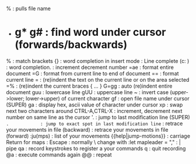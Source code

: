 <C-r>%        : pulls file name
* # g* g#     : find word under cursor (forwards/backwards)
%             : match brackets {}[]()
<C-N> <C-P>   : word completion in insert mode
<C-X><C-L>    : Line complete (c: <C-j> <C-k>)
<C-n> <C-p>   : word completion.
<C-A> <C-x>   : increment decrement number
=ae           : format entire document
=G            : format from current line to end of document
==            : format current line
=             : (re)indent the text on the current line or on the area selected 
=%            : (re)indent the current braces { ... }
G=gg          : auto (re)indent entire document
guu           : lowercase line
gUU           : uppercase line
~             : invert case (upper->lower; lower->upper) of current character
gf            : open file name under cursor (SUPER)
ga            : display hex, ascii value of character under cursor
xp            : swap next two characters around
CTRL-A,CTRL-X : increment, decrement next number on same line as the cursor
'.            : jump to last modification line (SUPER)
`.            : jump to exact spot in last modification line`
<C-O>         : retrace your movements in file (backward)
<C-I>         : retrace your movements in file (forward)
:ju(mps)      : list of your movements {{help|jump-motions}}
<CR>          : carriage Return for maps
<Esc>         : Escape
<Leader>      : normally \  change with :let mapleader = ","
<Bar>         : | pipe
qa            : record keystrokes to register a
your commands
q             : quit recording
@a            : execute commands again
@@            : repeat
